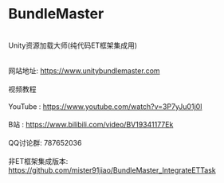 # BundleMaster
<br/> Unity资源加载大师(纯代码ET框架集成用)</br>

<br/>网站地址: https://www.unitybundlemaster.com</br>
<br/>视频教程</br>
<br/>YouTube : https://www.youtube.com/watch?v=3P7yJu01j0I</br>
<br/>B站 : https://www.bilibili.com/video/BV19341177Ek</br>
<br/>QQ讨论群: 787652036</br>
<br/>非ET框架集成版本: https://github.com/mister91jiao/BundleMaster_IntegrateETTask</br>
